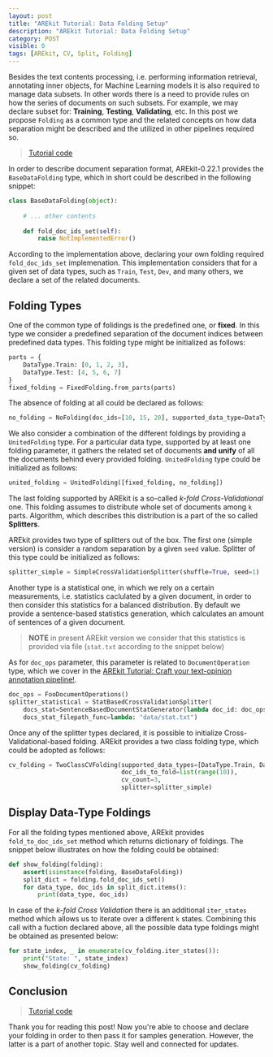 ```yaml
---
layout: post
title: "AREkit Tutorial: Data Folding Setup"
description: "AREkit Tutorial: Data Folding Setup"
category: POST
visible: 0
tags: [AREkit, CV, Split, Folding]
---
```


Besides the text contents processing, i.e. performing information retrieval, annotating inner objects, 
for Machine Learning models it is also required to manage data subsets.
In other words there is a need to provide rules on how the series of documents on such subsets.
For example, we may declare subset for: **Training**, **Testing**, **Validating**, etc.
In this post we propose `Folding` as a common type and the related concepts on how data separation 
might be described and the utilized in other pipelines required so.

<!--more-->

> [Tutorial code](https://github.com/nicolay-r/AREkit/blob/master/tests/tutorials/test_tutorial_data_foldings.py)

In order to describe document separation format, AREkit-0.22.1 provides the `BaseDataFolding` type,
which in short could be described in the following snippet:
```python
class BaseDataFolding(object):
    
    # ... other contents
    
    def fold_doc_ids_set(self):
        raise NotImplementedError()

```

According to the implementation above, declaring your own folding required `fold_doc_ids_set` implemenation.
This implementation considers that for a given set of data types, such as `Train`, `Test`, `Dev`, and many others,
we declare a set of the related documents.

## Folding Types

One of the common type of folidings is the predefined one, or **fixed**. 
In this type we consider a predefined separation of the document indices between predefined data types.
This folding type might be initialized as follows:
```python
parts = {
    DataType.Train: [0, 1, 2, 3],
    DataType.Test: [4, 5, 6, 7]
}
fixed_folding = FixedFolding.from_parts(parts)
```

The absence of folding at all could be declared as follows:
```python
no_folding = NoFolding(doc_ids=[10, 15, 20], supported_data_type=DataType.Dev)
```

We also consider a combination of the different foldings by providing a `UnitedFolding` type.
For a particular data type, supported by at least one folding parameter, it gathers the related set of 
documents **and unify** of all the documents behind every provided folding. 
`UnitedFolding` type could be initialized as follows:

```python
united_folding = UnitedFolding([fixed_folding, no_folding])
```

The last folding supported by AREkit is a so-called *k-fold Cross-Validational* one.
This folding assumes to distribute whole set of documents among `k` parts.
Algorithm, which describes this distribution is a part of the so called **Splitters**.

AREkit provides two type of splitters out of the box.
The first one (simple version) is consider a random separation by a given `seed` value.
Splitter of this type could be initialized as follows:

```python
splitter_simple = SimpleCrossValidationSplitter(shuffle=True, seed=1)
```

Another type is a statistical one, in which we rely on a certain measurements, i.e. statistics
caclulated by a given document, in order to then consider this statistics for a balanced distribution.
By default we provide a sentence-based statistics generation, which calculates an amount of sentences
of a given document.

> **NOTE** in present AREkit version we consider that this statistics is provided via file (`stat.txt` according to
the snippet below)

As for `doc_ops` parameter, this parameter is related to `DocumentOperation` type, which we cover in the
[AREkit Tutorial: Craft your text-opinion annotation pipeline!](https://github.com/nicolay-r/blog/blob/master/_posts/2022-08-31-arekit-text-opinion-annotation-pipeline.md).
```python
doc_ops = FooDocumentOperations()
splitter_statistical = StatBasedCrossValidationSplitter(
    docs_stat=SentenceBasedDocumentStatGenerator(lambda doc_id: doc_ops.get_doc(doc_id)),
    docs_stat_filepath_func=lambda: "data/stat.txt")
```

Once any of the splitter types declared, it is possible to initialize Cross-Validational-based folding.
AREkit provides a two class folding type, which could be adopted as follows:
```python
cv_folding = TwoClassCVFolding(supported_data_types=[DataType.Train, DataType.Test],
                               doc_ids_to_fold=list(range(10)),
                               cv_count=3,
                               splitter=splitter_simple)
```

## Display Data-Type Foldings

For all the folding types mentioned above, AREkit provides `fold_to_doc_ids_set` method which returns dictionary of foldings. 
The snippet below illustrates on how the folding could be obtained:
```python
def show_folding(folding):
    assert(isinstance(folding, BaseDataFolding))
    split_dict = folding.fold_doc_ids_set()
    for data_type, doc_ids in split_dict.items():
        print(data_type, doc_ids)
```

In case of the *k-fold Cross Validation* there is an additional `iter_states` method which allows us
to iterate over a different `k` states. 
Combining this call with a fuction declared above, all the possible data type foldings might be obtained as presented below:
```python
for state_index, _ in enumerate(cv_folding.iter_states()):
    print("State: ", state_index)
    show_folding(cv_folding)         
```

## Conclusion

> [Tutorial code](https://github.com/nicolay-r/AREkit/blob/master/tests/tutorials/test_tutorial_data_foldings.py)

Thank you for reading this post! Now you're able to choose and declare your folding in order to then pass it for samples generation. 
However, the latter is a part of another topic. 
Stay well and connected for updates.
